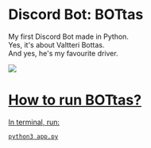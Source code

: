 # Discord Bot: BOTtas

My first Discord Bot made in Python. <br>
Yes, it's about Valtteri Bottas. <br>
And yes, he's my favourite driver. <br>

<a href="#"><img src="https://media.tenor.com/-wzjP690nzkAAAAC/alfa-romeo-formula1.gif">

# How to run BOTtas?

In terminal, run: <br>

```python3 app.py```
